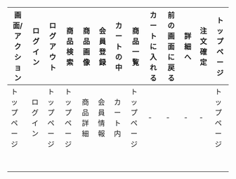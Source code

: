 |画面/アクション|ログイン|ログアウト|商品検索|商品画像|会員登録|カートの中|商品一覧|カートに入れる|前の画面に戻る|詳細へ|注文確定|トップページ|
|----|----|----|----|----|----|----|----|----|----|----|----|----|
|トップページ|ログイン|トップページ|トップページ|商品詳細|会員情報|カート内|トップページ|-|-|-|-|トップページ|
||||||||||||||
||||||||||||||
||||||||||||||
||||||||||||||
||||||||||||||
||||||||||||||
||||||||||||||
||||||||||||||
